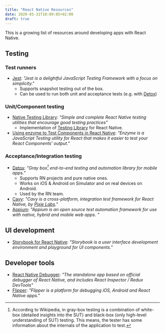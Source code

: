 ```yaml
---
title: "React Native Resources"
date: 2020-03-31T10:09:05+02:00
draft: true
---
```


This is a growing list of resources around developing apps with React Native.

## Testing

### Test runners

- [Jest](https://jestjs.io/docs/en/tutorial-react-native): _"Jest is a delightful JavaScript Testing Framework with a focus on simplicity."_
  - Supports snapshot testing out of the box.
  - Can be used to run both unit and acceptance tests (e.g. with [Detox](#acceptance/integration-testing))

### Unit/Component testing

- [Native Testing Library](https://www.native-testing-library.com/): _"Simple and complete React Native testing utilities that encourage good testing practices"_
  - Implementation of [Testing Library](https://testing-library.com) for React Native.
- [Using enzyme to Test Components in React Native](https://github.com/enzymejs/enzyme/blob/master/docs/guides/react-native.md): _"Enzyme is a JavaScript Testing utility for React that makes it easier to test your React Components' output."_

### Acceptance/Integration testing

- [Detox](https://github.com/wix/detox): _"Gray box[^gbt] end-to-end testing and automation library for mobile apps."_
  - Supports RN projects and pure native ones.
  - Works on iOS & Android on Simulator and on real devices on Android.
  - Used by the RN team.
- [Cavy](https://cavy.app): _"Cavy is a cross-platform, integration test framework for React Native, by [Pixie Labs](https://pixielabs.io/)."_
- [Appium](https://appium.io): _"Appium is an open source test automation framework for use with native, hybrid and mobile web apps. "_

## UI development

- [Storybook for React Native](https://storybook.js.org/docs/guides/guide-react-native/): _"Storybook is a user interface development environment and playground for UI components."_

## Developer tools

- [React Native Debugger](https://github.com/jhen0409/react-native-debugger): _"The standalone app based on official debugger of React Native, and includes React Inspector / Redux DevTools"_
- [Flipper](https://fbflipper.com/): _"Flipper is a platform for debugging iOS, Android and React Native apps."_

<!-- footnotes -->

[^gbt]: According to Wikipedia, in gray-box testing is a combination of white-box (detailed insights into the SUT) and black-box (only high-level understanding of SUT) testing. This means, the tester has some information about the internals of the application to test.
